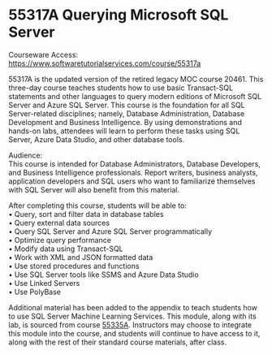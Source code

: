 # 55317A Querying Microsoft SQL Server
Courseware Access:  https://www.softwaretutorialservices.com/course/55317a

55317A is the updated version of the retired legacy MOC course 20461. This three-day course teaches students how to use basic Transact-SQL statements and other languages to query modern editions of Microsoft SQL Server and Azure SQL Server. This course is the foundation for all SQL Server-related disciplines; namely, Database Administration, Database Development and Business Intelligence. By using demonstrations and hands-on labs, attendees will learn to perform these tasks using SQL Server, Azure Data Studio, and other database tools.

Audience:<br>
This course is intended for Database Administrators, Database Developers, and Business Intelligence professionals. Report writers, business analysts, application developers and SQL users who want to familiarize themselves with SQL Server will also benefit from this material.

After completing this course, students will be able to:<br>
• Query, sort and filter data in database tables<br>
• Query external data sources<br>
• Query SQL Server and Azure SQL Server programmatically<br>
• Optimize query performance<br>
• Modify data using Transact-SQL<br>
• Work with XML and JSON formatted data<br>
• Use stored procedures and functions<br>
• Use SQL Server tools like SSMS and Azure Data Studio<br>
• Use Linked Servers<br>
• Use PolyBase<br>

Additional material has been added to the appendix to teach students how to use SQL Server Machine Learning Services. This module, along with its lab, is sourced from course [55335A](https://github.com/neiltucker/55335A/blob/main/README.md). Instructors may choose to integrate this module into the course, and students will continue to have access to it, along with the rest of their standard course materials, after class.
